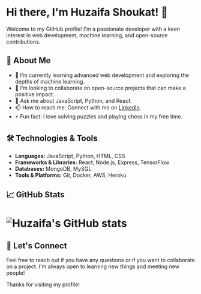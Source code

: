 # Hi there, I'm Huzaifa Shoukat! 👋

Welcome to my GitHub profile! I'm a passionate developer with a keen interest in web development, machine learning, and open-source contributions.

## 🚀 About Me

- 🌱 I’m currently learning advanced web development and exploring the depths of machine learning.
- 👯 I’m looking to collaborate on open-source projects that can make a positive impact.
- 💬 Ask me about JavaScript, Python, and React.
- 📫 How to reach me: Connect with me on [LinkedIn](https://www.linkedin.com/in/huzaifashoukat/).
- ⚡ Fun fact: I love solving puzzles and playing chess in my free time.

## 🛠️ Technologies & Tools

- **Languages:** JavaScript, Python, HTML, CSS
- **Frameworks & Libraries:** React, Node.js, Express, TensorFlow
- **Databases:** MongoDB, MySQL
- **Tools & Platforms:** Git, Docker, AWS, Heroku

## 📈 GitHub Stats

![Huzaifa's GitHub stats](https://github-readme-stats.vercel.app/api?username=ihuzaifashoukat&show_icons=true&theme=radical)
=


## 🤝 Let's Connect

Feel free to reach out if you have any questions or if you want to collaborate on a project. I'm always open to learning new things and meeting new people!

Thanks for visiting my profile!
